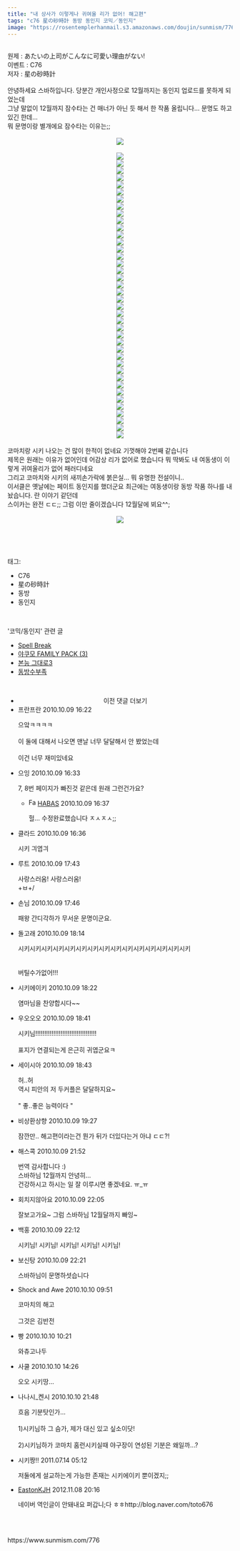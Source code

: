 ```yaml
---
title: "내 상사가 이렇게나 귀여울 리가 없어! 해고편"
tags: "c76 星の砂時計 동방 동인지 코믹／동인지"
image: "https://rosentemplerhanmail.s3.amazonaws.com/doujin/sunmism/776/001.jpg"
---
```

<div class="article">
<div class="jb-article"><br/>
원제 : あたいの上司がこんなに可愛い理由がない!<br/>
이벤트 : C76<br/>
저자 : 星の砂時計<br/>
<br/>안녕하세요 스바하입니다. 당분간 개인사정으로 12월까지는 동인지 업로드를 못하게 되었는데<br/>
그냥 말없이 12월까지 잠수타는 건 매너가 아닌 듯 해서 한 작품 올립니다... 문명도 하고 있긴 한데...<br/>
뭐 문명이랑 별개에요 잠수타는 이유는;; <br/>
<br/><div class="imageblock center" style="text-align: center; clear: both;"><img src="{{ site.imgserver11 }}/sunmism/776/001.jpg"/></div><br/>
<div class="imageblock center" style="text-align: center; clear: both;"><img src="{{ site.imgserver11 }}/sunmism/776/002.jpg"/></div><div class="imageblock center" style="text-align: center; clear: both;"><img src="{{ site.imgserver11 }}/sunmism/776/003.jpg"/></div><div class="imageblock center" style="text-align: center; clear: both;"><img src="{{ site.imgserver11 }}/sunmism/776/004.jpg"/></div><div class="imageblock center" style="text-align: center; clear: both;"><img src="{{ site.imgserver11 }}/sunmism/776/005.jpg"/></div><div class="imageblock center" style="text-align: center; clear: both;"><img src="{{ site.imgserver11 }}/sunmism/776/006.jpg"/></div><div class="imageblock center" style="text-align: center; clear: both;"><img src="{{ site.imgserver11 }}/sunmism/776/007.jpg"/></div><div class="imageblock center" style="text-align: center; clear: both;"><img src="{{ site.imgserver11 }}/sunmism/776/008.jpg"/></div><div class="imageblock center" style="text-align: center; clear: both;"><img src="{{ site.imgserver11 }}/sunmism/776/009.jpg"/></div><div class="imageblock center" style="text-align: center; clear: both;"><img src="{{ site.imgserver11 }}/sunmism/776/010.jpg"/></div><div class="imageblock center" style="text-align: center; clear: both;"><img src="{{ site.imgserver11 }}/sunmism/776/011.jpg"/></div><div class="imageblock center" style="text-align: center; clear: both;"><img src="{{ site.imgserver11 }}/sunmism/776/012.jpg"/></div><div class="imageblock center" style="text-align: center; clear: both;"><img src="{{ site.imgserver11 }}/sunmism/776/013.jpg"/></div><div class="imageblock center" style="text-align: center; clear: both;"><img src="{{ site.imgserver11 }}/sunmism/776/014.jpg"/></div><div class="imageblock center" style="text-align: center; clear: both;"><img src="{{ site.imgserver11 }}/sunmism/776/015.jpg"/></div><div class="imageblock center" style="text-align: center; clear: both;"><img src="{{ site.imgserver11 }}/sunmism/776/016.jpg"/></div><div class="imageblock center" style="text-align: center; clear: both;"><img src="{{ site.imgserver11 }}/sunmism/776/017.jpg"/></div><div class="imageblock center" style="text-align: center; clear: both;"><img src="{{ site.imgserver11 }}/sunmism/776/018.jpg"/></div><div class="imageblock center" style="text-align: center; clear: both;"><img src="{{ site.imgserver11 }}/sunmism/776/019.jpg"/></div><div class="imageblock center" style="text-align: center; clear: both;"><img src="{{ site.imgserver11 }}/sunmism/776/020.jpg"/></div><div class="imageblock center" style="text-align: center; clear: both;"><img src="{{ site.imgserver11 }}/sunmism/776/021.jpg"/></div><div class="imageblock center" style="text-align: center; clear: both;"><img src="{{ site.imgserver11 }}/sunmism/776/022.jpg"/></div><div class="imageblock center" style="text-align: center; clear: both;"><img src="{{ site.imgserver11 }}/sunmism/776/023.jpg"/></div><div class="imageblock center" style="text-align: center; clear: both;"><img src="{{ site.imgserver11 }}/sunmism/776/024.jpg"/></div><div class="imageblock center" style="text-align: center; clear: both;"><img src="{{ site.imgserver11 }}/sunmism/776/025.jpg"/></div><div class="imageblock center" style="text-align: center; clear: both;"><img src="{{ site.imgserver11 }}/sunmism/776/026.jpg"/></div><div class="imageblock center" style="text-align: center; clear: both;"><img src="{{ site.imgserver11 }}/sunmism/776/027.jpg"/></div><div class="imageblock center" style="text-align: center; clear: both;"><img src="{{ site.imgserver11 }}/sunmism/776/028.jpg"/></div><div class="imageblock center" style="text-align: center; clear: both;"><img src="{{ site.imgserver11 }}/sunmism/776/029.jpg"/></div><div class="imageblock center" style="text-align: center; clear: both;"><img src="{{ site.imgserver11 }}/sunmism/776/030.jpg"/></div><div class="imageblock center" style="text-align: center; clear: both;"><img src="{{ site.imgserver11 }}/sunmism/776/031.jpg"/></div><div class="imageblock center" style="text-align: center; clear: both;"><img src="{{ site.imgserver11 }}/sunmism/776/032.jpg"/></div><div class="imageblock center" style="text-align: center; clear: both;"><img src="{{ site.imgserver11 }}/sunmism/776/033.jpg"/></div><div class="imageblock center" style="text-align: center; clear: both;"><img src="{{ site.imgserver11 }}/sunmism/776/034.jpg"/></div><div class="imageblock center" style="text-align: center; clear: both;"><img src="{{ site.imgserver11 }}/sunmism/776/035.jpg"/></div><div class="imageblock center" style="text-align: center; clear: both;"><img src="{{ site.imgserver11 }}/sunmism/776/036.jpg"/></div><div class="imageblock center" style="text-align: center; clear: both;"><img src="{{ site.imgserver11 }}/sunmism/776/037.jpg"/></div><div class="imageblock center" style="text-align: center; clear: both;"><img src="{{ site.imgserver11 }}/sunmism/776/038.jpg"/></div><div class="imageblock center" style="text-align: center; clear: both;"><img src="{{ site.imgserver11 }}/sunmism/776/039.jpg"/></div><div class="imageblock center" style="text-align: center; clear: both;"><img src="{{ site.imgserver11 }}/sunmism/776/040.jpg"/></div><div class="imageblock center" style="text-align: center; clear: both;"><img src="{{ site.imgserver11 }}/sunmism/776/041.jpg"/></div><br/>
코마치랑 시키 나오는 건 많이 한적이 없네요 기껏해야 2번째 같습니다<br/>
제목은 원래는 이유가 없어인데 어감상 리가 없어로 했습니다 뭐 딱봐도 내 여동생이 이렇게 귀여울리가 없어 패러디네요<br/>
그리고 코마치와 시키의 새끼손가락에 붉은실... 뭐 유명한 전설이니.. <br/>
이서클은 옛날에는 페이트 동인지를 했더군요 최근에는 여동생이랑 동방 작품 하나를 내놨습니다. 란 이야기 같던데<br/>
스이카는 완전 ㄷㄷ;; 그럼 이만 줄이겠습니다 12월달에 뵈요^^;<br/>
<br/>
<div style="TEXT-ALIGN: center"><div class="imageblock center" style="text-align: center; clear: both;"><img src="{{ site.imgserver11 }}/sunmism/776/042.jpg"/></div></div><br/>
<br/><div style="text-align:center;margin:10px 0 10px 0;clear:both"><div style="display:inline;text-align:center;">
</div><div style="display:inline;text-align:center;">
</div></div> </div></div><br/>
<div class="tagTrail">
<p>태그: </p>
<ul>
<li>C76</li>
<li>星の砂時計</li>
<li>동방</li>
<li>동인지</li>
</ul>
</div><br/>
<div class="another">
<p>'코믹/동인지' 관련 글</p>
<ul>
<li><a href="/sunmism_778">Spell Break</a></li>
<li><a href="/sunmism_777">야쿠모 FAMILY PACK (3)</a></li>
<li><a href="/sunmism_772">본능 그대로3</a></li>
<li><a href="/sunmism_771">동방수부족</a></li>
</ul>
</div><br/>
<div class="jb-discuss-list jb-discuss-list-comment">
<ul class="jb-discuss-list-level-1">
<li class="tt_more_preview_comments_wrap" id="ttMorePreviousCommentsFor776" onclick="getEntryCommentsByPaging(776); return false;" style="text-align:center;cursor:pointer"><span class="tt_more_preview_comments_text">이전 댓글 더보기</span><input id="ttMorePreviousCommentsFirstWrittenFor776" type="hidden" value="1286608926"/><input id="ttMorePreviousCommentsFirstIdFor776" type="hidden" value="4716876"/></li>
<li class="rp_general" id="comment4716876">
<div class="jb-discuss jb-discuss-comment">
<div class="jb-discuss-information jb-discuss-information-comment">
<span class="jb-discuss-information-name">프란프란</span>
<span class="jb-discuss-information-date">2010.10.09 16:22 </span>
</div>
<p class="jb-discuss-content jb-discuss-content-comment">으앜ㅋㅋㅋㅋ<br/>
<br/>
이 둘에 대해서 나오면 맨날 너무 달달해서 안 봤었는데<br/>
<br/>
이건 너무 재미있네요</p>
</div>
</li>
<li class="rp_general" id="comment4716886">
<div class="jb-discuss jb-discuss-comment">
<div class="jb-discuss-information jb-discuss-information-comment">
<span class="jb-discuss-information-name">으잉</span>
<span class="jb-discuss-information-date">2010.10.09 16:33 </span>
</div>
<p class="jb-discuss-content jb-discuss-content-comment">7, 8번 페이지가 빠진것 같은데 원래 그런건가요?</p>
</div>
<ul class="jb-discuss-list-level-2">
<li class="rp_general" id="comment4716889">
<div class="jb-discuss jb-discuss-comment">
<div class="jb-discuss-information jb-discuss-information-comment">
<span class="jb-discuss-information-name"><img alt="Favicon of https://callin73.tistory.com" height="16" onerror="this.onerror=null;this.parentNode.removeChild(this)" src="https://callin73.tistory.com/favicon.ico" width="16"/> <a href="https://callin73.tistory.com" onclick="return openLinkInNewWindow(this)">HABAS</a></span>
<span class="jb-discuss-information-date">2010.10.09 16:37 </span>
</div>
<p class="jb-discuss-content jb-discuss-content-comment">헐... 수정완료했습니다 ㅈㅅㅈㅅ;;</p>
</div>
</li>
</ul>
</li>
<li class="rp_general" id="comment4716887">
<div class="jb-discuss jb-discuss-comment">
<div class="jb-discuss-information jb-discuss-information-comment">
<span class="jb-discuss-information-name">클라드</span>
<span class="jb-discuss-information-date">2010.10.09 16:36 </span>
</div>
<p class="jb-discuss-content jb-discuss-content-comment">시키 긔엽긔</p>
</div>
</li>
<li class="rp_general" id="comment4716947">
<div class="jb-discuss jb-discuss-comment">
<div class="jb-discuss-information jb-discuss-information-comment">
<span class="jb-discuss-information-name">루트</span>
<span class="jb-discuss-information-date">2010.10.09 17:43 </span>
</div>
<p class="jb-discuss-content jb-discuss-content-comment">사랑스러움! 사랑스러움!<br/>
+ㅂ+/</p>
</div>
</li>
<li class="rp_general" id="comment4716951">
<div class="jb-discuss jb-discuss-comment">
<div class="jb-discuss-information jb-discuss-information-comment">
<span class="jb-discuss-information-name">손님</span>
<span class="jb-discuss-information-date">2010.10.09 17:46 </span>
</div>
<p class="jb-discuss-content jb-discuss-content-comment">패왕 간디각하가 무서운 문명이군요.</p>
</div>
</li>
<li class="rp_general" id="comment4716973">
<div class="jb-discuss jb-discuss-comment">
<div class="jb-discuss-information jb-discuss-information-comment">
<span class="jb-discuss-information-name">돌고래</span>
<span class="jb-discuss-information-date">2010.10.09 18:14 </span>
</div>
<p class="jb-discuss-content jb-discuss-content-comment">시키시키시키시키시키시키시키시키시키시키시키시키시키시키시키<br/>
<br/>
<br/>
버틸수가없어!!!</p>
</div>
</li>
<li class="rp_general" id="comment4716980">
<div class="jb-discuss jb-discuss-comment">
<div class="jb-discuss-information jb-discuss-information-comment">
<span class="jb-discuss-information-name">시키에이키</span>
<span class="jb-discuss-information-date">2010.10.09 18:22 </span>
</div>
<p class="jb-discuss-content jb-discuss-content-comment">염마님을 찬양합시다~~</p>
</div>
</li>
<li class="rp_general" id="comment4717004">
<div class="jb-discuss jb-discuss-comment">
<div class="jb-discuss-information jb-discuss-information-comment">
<span class="jb-discuss-information-name">우오오오</span>
<span class="jb-discuss-information-date">2010.10.09 18:41 </span>
</div>
<p class="jb-discuss-content jb-discuss-content-comment">시키님!!!!!!!!!!!!!!!!!!!!!!!!!!!!!!!!!!<br/>
<br/>
표지가 연결되는게 은근히 귀엽군요ㅋ</p>
</div>
</li>
<li class="rp_general" id="comment4717006">
<div class="jb-discuss jb-discuss-comment">
<div class="jb-discuss-information jb-discuss-information-comment">
<span class="jb-discuss-information-name">세이시아</span>
<span class="jb-discuss-information-date">2010.10.09 18:43 </span>
</div>
<p class="jb-discuss-content jb-discuss-content-comment">허..허<br/>
역시 피안의 저 두커플은 달달하지요~<br/>
<br/>
" 좋..좋은 능력이다 "</p>
</div>
</li>
<li class="rp_general" id="comment4717049">
<div class="jb-discuss jb-discuss-comment">
<div class="jb-discuss-information jb-discuss-information-comment">
<span class="jb-discuss-information-name">비상환상향</span>
<span class="jb-discuss-information-date">2010.10.09 19:27 </span>
</div>
<p class="jb-discuss-content jb-discuss-content-comment">잠깐만.. 해고편이라는건 뭔가 뒤가 더있다는거 아냐 ㄷㄷ?!</p>
</div>
</li>
<li class="rp_general" id="comment4717183">
<div class="jb-discuss jb-discuss-comment">
<div class="jb-discuss-information jb-discuss-information-comment">
<span class="jb-discuss-information-name">해스콕</span>
<span class="jb-discuss-information-date">2010.10.09 21:52 </span>
</div>
<p class="jb-discuss-content jb-discuss-content-comment">번역 감사합니다 :)<br/>
스바하님 12월까지 안녕히...<br/>
건강하시고 하시는 일 잘 이루시면 좋겠네요. ㅠ_ㅠ</p>
</div>
</li>
<li class="rp_general" id="comment4717206">
<div class="jb-discuss jb-discuss-comment">
<div class="jb-discuss-information jb-discuss-information-comment">
<span class="jb-discuss-information-name">회치지않아요</span>
<span class="jb-discuss-information-date">2010.10.09 22:05 </span>
</div>
<p class="jb-discuss-content jb-discuss-content-comment">잘보고가요~ 그럼 스바하님 12월달까지 빠잉~</p>
</div>
</li>
<li class="rp_general" id="comment4717214">
<div class="jb-discuss jb-discuss-comment">
<div class="jb-discuss-information jb-discuss-information-comment">
<span class="jb-discuss-information-name">백홍</span>
<span class="jb-discuss-information-date">2010.10.09 22:12 </span>
</div>
<p class="jb-discuss-content jb-discuss-content-comment">시키님! 시키님! 시키님! 시키님! 시키님!</p>
</div>
</li>
<li class="rp_general" id="comment4717226">
<div class="jb-discuss jb-discuss-comment">
<div class="jb-discuss-information jb-discuss-information-comment">
<span class="jb-discuss-information-name">보신탕</span>
<span class="jb-discuss-information-date">2010.10.09 22:21 </span>
</div>
<p class="jb-discuss-content jb-discuss-content-comment">스바하님이 문명하셧습니다</p>
</div>
</li>
<li class="rp_general" id="comment4717696">
<div class="jb-discuss jb-discuss-comment">
<div class="jb-discuss-information jb-discuss-information-comment">
<span class="jb-discuss-information-name">Shock and Awe</span>
<span class="jb-discuss-information-date">2010.10.10 09:51 </span>
</div>
<p class="jb-discuss-content jb-discuss-content-comment">코마치의 해고 <br/>
<br/>
그것은 김반전</p>
</div>
</li>
<li class="rp_general" id="comment4717717">
<div class="jb-discuss jb-discuss-comment">
<div class="jb-discuss-information jb-discuss-information-comment">
<span class="jb-discuss-information-name">빵</span>
<span class="jb-discuss-information-date">2010.10.10 10:21 </span>
</div>
<p class="jb-discuss-content jb-discuss-content-comment">와츄고나두</p>
</div>
</li>
<li class="rp_general" id="comment4717975">
<div class="jb-discuss jb-discuss-comment">
<div class="jb-discuss-information jb-discuss-information-comment">
<span class="jb-discuss-information-name">사쿨</span>
<span class="jb-discuss-information-date">2010.10.10 14:26 </span>
</div>
<p class="jb-discuss-content jb-discuss-content-comment">오오 시키땅...</p>
</div>
</li>
<li class="rp_general" id="comment4718568">
<div class="jb-discuss jb-discuss-comment">
<div class="jb-discuss-information jb-discuss-information-comment">
<span class="jb-discuss-information-name">나나시_켄시</span>
<span class="jb-discuss-information-date">2010.10.10 21:48 </span>
</div>
<p class="jb-discuss-content jb-discuss-content-comment">흐음 기분탓인가...<br/>
<br/>
1)시키님하 그 슴가, 제가 대신 있고 싶소이닷!<br/>
<br/>
2)시키님하가 코마치 홈런시키실때 야구장이 연성된 기분은 왜일까...?</p>
</div>
</li>
<li class="rp_general" id="comment9854734">
<div class="jb-discuss jb-discuss-comment">
<div class="jb-discuss-information jb-discuss-information-comment">
<span class="jb-discuss-information-name">시키짱!!</span>
<span class="jb-discuss-information-date">2011.07.14 05:12 </span>
</div>
<p class="jb-discuss-content jb-discuss-content-comment">저둘에게 설교하는게 가능한 존재는 시키에이키 뿐이겠지;;</p>
</div>
</li>
<li class="rp_general" id="comment11595057">
<div class="jb-discuss jb-discuss-comment">
<div class="jb-discuss-information jb-discuss-information-comment">
<span class="jb-discuss-information-name"><a href="http://S" onclick="return openLinkInNewWindow(this)">EastonKJH</a></span>
<span class="jb-discuss-information-date">2012.11.08 20:16 </span>
</div>
<p class="jb-discuss-content jb-discuss-content-comment">네이버 역인글이 안돼내요 퍼갑니;다 ㅎㅎhttp://blog.naver.com/toto676</p>
</div>
</li>
</ul>
</div><br/>
<br/>
<p id="refer">https://www.sunmism.com/776</p>
<br/>

